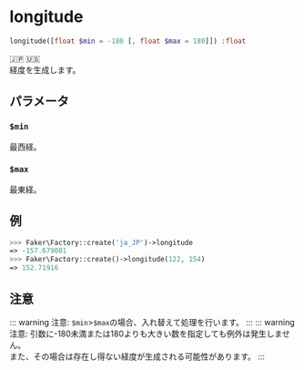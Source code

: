 # longitude
```php
longitude([float $min = -180 [, float $max = 180]]) :float
```
:jp: :us:  
経度を生成します。

## パラメータ
### `$min`
最西経。

### `$max`
最東経。

## 例
```php
>>> Faker\Factory::create('ja_JP')->longitude
=> -157.679001
>>> Faker\Factory::create()->longitude(122, 154)
=> 152.71916
```

## 注意
::: warning 注意:
`$min`>`$max`の場合、入れ替えて処理を行います。
:::
::: warning 注意:
引数に-180未満または180よりも大きい数を指定しても例外は発生しません。  
また、その場合は存在し得ない経度が生成される可能性があります。
:::
